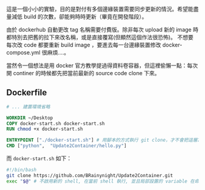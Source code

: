 這是一個小小的實驗，目的是對付有多個邊緣裝置需要同步更新的情況。希望能盡量減低 build 的次數，卻能夠時時更新（畢竟在開發階段）。

由於 dockerhub 自動更改 tag 名稱需要付費版。除非每次 upload 新的 image 時都特別去把舊的拉下來改名稱，或是直接覆寫(但顯然這個作法很恐怖)。
不想要每次改 code 都要重新 build image ，要進去每一台邊緣裝置修改 docker-compose.yml 很麻煩....。

當然令一個想法是用 docker 官方教學提過得資料卷容器，但這裡偷懶一點：每次開 continer 的時候都先把當前最新的 source code clone 下來。

## Dockerfile
```Dockerfile
# ... 建置環境省略

WORKDIR ~/Desktop
COPY docker-start.sh docker-start.sh
RUN chmod +x docker-start.sh

ENTRYPOINT ["./docker-start.sh"] # 用腳本的方式執行 git clone，才不會把這層寫死在 image 裡面
CMD ["python",  "Update2Container/hello.py"]
```

而 `docker-start.sh` 如下：
```sh
#!/bin/bash
git clone https://github.com/BRainynight/Update2Container.git
exec "$@" # 不啟用新的 shell, 在當前 shell 執行, 並且局部設置的 variable 在命令結束後依然有效 https://www.jianshu.com/p/ca012415cd5f
```
